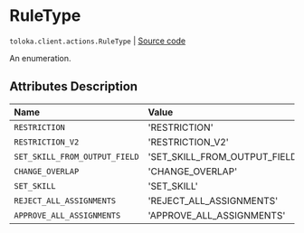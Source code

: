 # RuleType
`toloka.client.actions.RuleType` | [Source code](https://github.com/Toloka/toloka-kit/blob/v1.1.4/src/client/actions.py#L20)

An enumeration.

## Attributes Description

| Name | Value | Description |
| :------| :-----------| :----------| 
`RESTRICTION`|'RESTRICTION'|
`RESTRICTION_V2`|'RESTRICTION_V2'|
`SET_SKILL_FROM_OUTPUT_FIELD`|'SET_SKILL_FROM_OUTPUT_FIELD'|
`CHANGE_OVERLAP`|'CHANGE_OVERLAP'|
`SET_SKILL`|'SET_SKILL'|
`REJECT_ALL_ASSIGNMENTS`|'REJECT_ALL_ASSIGNMENTS'|
`APPROVE_ALL_ASSIGNMENTS`|'APPROVE_ALL_ASSIGNMENTS'|
